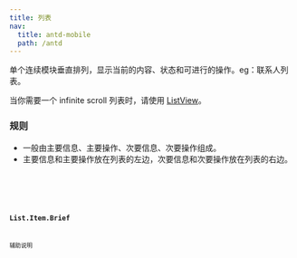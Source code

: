 ```yaml
---
title: 列表
nav:
  title: antd-mobile
  path: /antd
---
```


单个连续模块垂直排列，显示当前的内容、状态和可进行的操作。eg：联系人列表。

当你需要一个 infinite scroll 列表时，请使用 [ListView](https://mobile.ant.design/components/list-view/)。

### 规则
- 一般由主要信息、主要操作、次要信息、次要操作组成。
- 主要信息和主要操作放在列表的左边，次要信息和次要操作放在列表的右边。


<code src="./demos/basic.tsx" />
<code src="./demos/form.tsx" />

<API/>


### List.Item.Brief

辅助说明